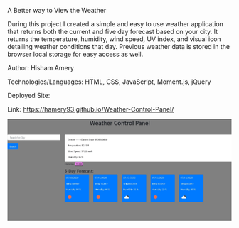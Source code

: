 A Better way to View the Weather

During this project I created a simple and easy to use weather application that returns both the current and five day forecast based on your city. It returns the
temperature, humidity, wind speed, UV index, and visual icon detailing weather conditions that day. Previous weather data is stored in the browser local storage
for easy access as well. 


Author: Hisham Amery

Technologies/Languages: HTML, CSS, JavaScript, Moment.js, jQuery

Deployed Site:

Link: https://hamery93.github.io/Weather-Control-Panel/


![quiz screen shot](https://github.com/hamery93/Weather-Control-Panel/blob/master/Assets/appScreenshot.jpg)